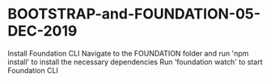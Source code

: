 # BOOTSTRAP-and-FOUNDATION-05-DEC-2019
Install Foundation CLI
Navigate to the FOUNDATION folder and run 'npm install' to install the necessary dependencies
Run 'foundation watch' to start Foundation CLI
